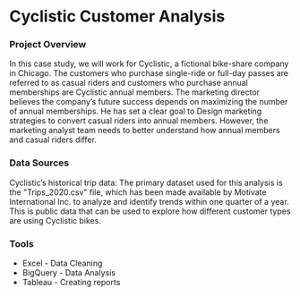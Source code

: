 # Cyclistic Customer Analysis

### Project Overview

In this case study, we will work for Cyclistic, a fictional bike-share company in Chicago. The customers who purchase single-ride or full-day passes are referred to as casual riders and customers who purchase annual memberships are Cyclistic annual members. The marketing director believes the company’s future success depends on maximizing the number of annual memberships. He has set a clear goal to Design marketing strategies to convert casual riders into annual members. However, the marketing analyst team needs to better understand how annual members and casual riders differ.

### Data Sources

Cyclistic’s historical trip data: The primary dataset used for this analysis is the "Trips_2020.csv" file, which has been made available by Motivate International Inc. to analyze and identify trends within one quarter of a year. This is public data that can be used to explore how different customer types are using Cyclistic bikes.

### Tools

- Excel - Data Cleaning
- BigQuery - Data Analysis
- Tableau - Creating reports
